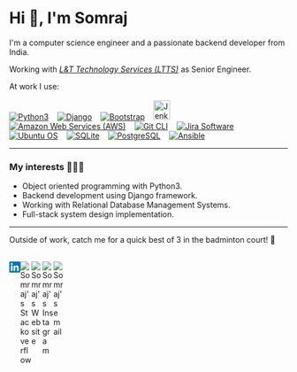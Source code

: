 <h1>Hi 👋, I'm Somraj</h1>

I'm a computer science engineer and a passionate backend developer from India.

Working with _[L&T Technology Services (LTTS)](https://www.ltts.com/)_ as Senior Engineer.

At work I use:<br/><br/>
<a href="#"><img title="Python3" src="https://i.imgur.com/FTDspiU.png" width="30px" /></a>&nbsp;&nbsp;&nbsp;
<a href="#"><img title="Django" src="https://i.imgur.com/hs49nUk.png" width="80px" /></a>&nbsp;&nbsp;&nbsp;
<a href="#"><img title="Bootstrap" src="https://i.imgur.com/GMm2uxg.png" width="40px" /></a>&nbsp;&nbsp;&nbsp;
<a href="#"><img title="Jenkins CI/CD" src="https://i.imgur.com/OixIErB.png" width="30px" height="35px" /></a>&nbsp;&nbsp;&nbsp;
<a href="#"><img title="Amazon Web Services (AWS)" src="https://i.imgur.com/IVi96vy.png" width="55px" /></a>&nbsp;&nbsp;&nbsp;
<a href="#"><img title="Git CLI" src="https://i.imgur.com/a8cNvAW.png" width="33px" /></a>&nbsp;&nbsp;&nbsp;
<a href="#"><img title="Jira Software" src="https://i.imgur.com/lXwD8nX.png" width="35px" /></a>&nbsp;&nbsp;&nbsp;
<a href="#"><img title="Ubuntu OS" src="https://i.imgur.com/c9CLxDQ.png" width="36px" /></a>&nbsp;&nbsp;&nbsp;
<a href="#"><img title="SQLite" src="https://i.imgur.com/T3x35xd.png" width="36px" /></a>&nbsp;&nbsp;&nbsp;
<a href="#"><img title="PostgreSQL" src="https://i.imgur.com/JXFr6DI.png" width="33px" /></a>&nbsp;&nbsp;&nbsp;
<a href="#"><img title="Ansible" src="https://logos-download.com/wp-content/uploads/2016/10/Ansible_logo.png" width="33px" /></a>

---

### My interests 👨🏻‍💻

- Object oriented programming with Python3.
- Backend development using Django framework.
- Working with Relational Database Management Systems.
- Full-stack system design implementation.

---

Outside of work, catch me for a quick best of 3 in the badminton court! 🏸 <br/><br/>

<a href="https://www.linkedin.com/in/somrajchowdhury/">
  <img align="left" alt="Somraj's LinkedIn" width="20px" target="_blank" src="https://github.com/somrajchowdhury/personal-website-1/blob/main/images/linkedin-logo.png" />
</a>

<a href="https://stackoverflow.com/users/12483799/somraj-chowdhury">
  <img align="left" alt="Somraj's Stackoverflow" width="20px" target="_blank" src="https://i.imgur.com/BbpIsBO.png" />
</a>

<a href="https://somrajchowdhury.com/">
  <img align="left" alt="Somraj's Website" width="20px" target="_blank" src="https://i.imgur.com/SMqmoe9.png" />
</a>

<a href="https://www.instagram.com/_somraj_chowdhury_/">
  <img align="left" alt="Somraj's Instagram" width="20px" target="_blank" src="https://i.imgur.com/QRLBK4v.png" />
</a>

<a href="mailto:chowdhury.somraj08@gmail.com">
  <img align="left" alt="Somraj's email" width="20px" target="_blank" src="https://i.imgur.com/MHr6kO2.png" />
</a>
